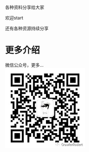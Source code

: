 各种资料分享给大家

欢迎start

还有各种资源持续分享

# 更多介绍
微信公众号，更多...<br/>
![](https://github.com/wangshiyu777/usefulDemo/blob/master/%E5%85%AC%E4%BC%97%E5%8F%B7er.jpg)
